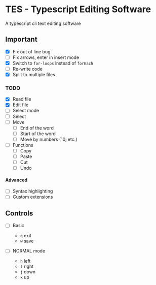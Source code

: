 # TES - Typescript Editing Software
A typescript cli text editing software

## Important
 - [x] Fix out of line bug
 - [ ] Fix arrows, enter in insert mode
 - [x] Switch to `for-loops` instead of `forEach`
 - [ ] Re-write code
 - [x] Split to multiple files

### TODO
 - [x] Read file
 - [x] Edit file
 - [ ] Select mode
 - [ ] Select
 - [ ] Move
    - [ ] End of the word
    - [ ] Start of the word
    - [ ] Move by numbers (10j etc.)
 - [ ] Functions
    - [ ] Copy
    - [ ] Paste
    - [ ] Cut
    - [ ] Undo 
 
 #### Advanced
 - [ ] Syntax highlighting
 - [ ] Custom extensions

## Controls
- [ ] Basic
  - `q` exit
  - `w` save

- [ ] NORMAL mode
  - `h` left
  - `l` right
  - `j` down
  - `k` up
